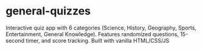 # general-quizzes
 Interactive quiz app with 6 categories (Science, History, Geography, Sports, Entertainment, General Knowledge). Features randomized questions, 15-second timer, and score tracking. Built with vanilla HTML/CSS/JS 

